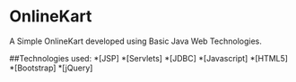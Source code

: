 OnlineKart
==========

A Simple OnlineKart developed using Basic Java Web Technologies.

##Technologies used:
*[JSP]
*[Servlets]
*[JDBC]
*[Javascript]
*[HTML5]
*[Bootstrap]
*[jQuery]




